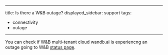 
---
title: Is there a W&B outage?
displayed_sidebar: support
tags:
- connectivity
- outage
---
You can check if W&B multi-tenant cloud wandb.ai is experiencng an outage going to W&B [status page](https://status.wandb.com).